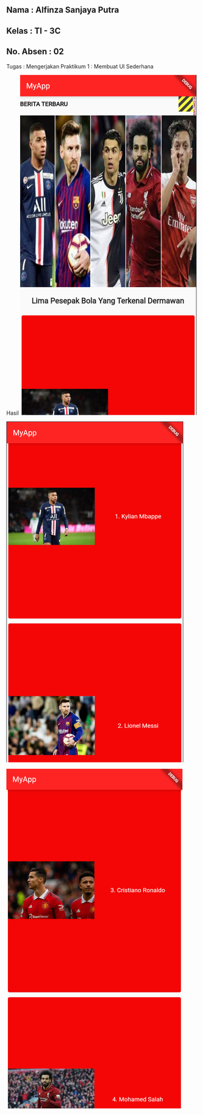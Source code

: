 ## Nama      : Alfinza Sanjaya Putra
## Kelas     : TI - 3C
## No. Absen : 02

Tugas : Mengerjakan Praktikum 1 : Membuat UI Sederhana

Hasil
![Screenshot](images/01.png)

![Screenshot](images/02.png)

![Screenshot](images/03.png)
